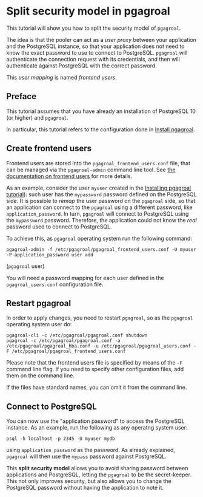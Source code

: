 # Split security model in pgagroal

This tutorial will show you how to split the security model of `pgagroal`.

The idea is that the pooler can act as a *user proxy* between your application and
the PostgreSQL instance, so that your application does not need to know the exact password
to use to connect to PostgreSQL.
`pgagroal` will authenticate the connection request with its credentials, and then will
authenticate against PostgreSQL with the correct password.

This *user mapping* is named *frontend users*.

## Preface

This tutorial assumes that you have already an installation of PostgreSQL 10 (or higher) and `pgagroal`.

In particular, this tutorial refers to the configuration done in [Install pgagroal](https://github.com/pgagroal/pgagroal/blob/master/doc/tutorial/01_install.md).


## Create frontend users

Frontend users are stored into the `pgagroal_frontend_users.conf` file, that can be managed via the `pgagroal-admin` command line tool.
See [the documentation on frontend users](https://github.com/agroal/pgagroal/blob/master/doc/CONFIGURATION.md#pgagroal_frontend_users-configuration) for more details.

As an example, consider the user `myuser` created in the [Installing pgagroal tutorial](https://github.com/pgagroal/pgagroal/blob/master/doc/tutorial/01_install.md)): such user has the `mypassword` password defined on the PostgreSQL side. It is possible to *remap* the user password on the `pgagroal` side, so that an application can connect to the `pgagroal` using a different password, like `application_password`. In turn, `pgagroal` will connect to PostgreSQL using the `mypassword` password. Therefore, the application could not know the *real* password used to connect to PostgreSQL.

To achieve this, as `pgagroal` operating system run the following command:

```
pgagroal-admin -f /etc/pgagroal/pgagroal_frontend_users.conf -U myuser -P application_password user add
```

(`pgagroal` user)

You will need a password mapping for each user defined in the `pgagroal_users.conf` configuration file.

## Restart pgagroal

In order to apply changes, you need to restart `pgagroal`, so as the `pgagroal` operating system user do:

```
pgagroal-cli -c /etc/pgagroal/pgagroal.conf shutdown
pgagroal -c /etc/pgagroal/pgagroal.conf -a /etc/pgagroal/pgagroal_hba.conf -u /etc/pgagroal/pgagroal_users.conf -F /etc/pgagroal/pgagroal_frontend_users.conf
```

Please note that the frontend users file is specified by means of the `-F` command line flag.
If you need to specify other configuration files, add them on the command line.

If the files have standard names, you can omit it from the command line.

## Connect to PostgreSQL

You can now use the "application password" to access the PostgreSQL instance. As an example,
run the following as any operatng system user:

```
psql -h localhost -p 2345 -U myuser mydb
```

using `application_password` as the password.
As already explained, `pgagroal` will then use the `mypass` password against PostgreSQL.

This **split security model** allows you to avoid sharing password between applications and PostgreSQL,
letting the `pgagroal` to be the secret-keeper. This not only improves security, but also allows you
to change the PostgreSQL password without having the application to note it.
